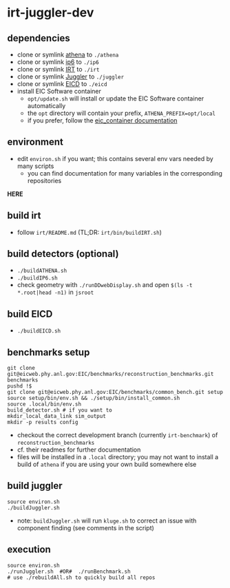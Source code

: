 # irt-juggler-dev

## dependencies
- clone or symlink [athena](https://eicweb.phy.anl.gov/EIC/detectors/athena) to `./athena`
- clone or symlink [ip6](https://eicweb.phy.anl.gov/EIC/detectors/ip6) to `./ip6`
- clone or symlink [IRT](https://eicweb.phy.anl.gov/EIC/irt) to `./irt`
- clone or symlink [Juggler](https://eicweb.phy.anl.gov/EIC/juggler) to `./juggler`
- clone or symlink [EICD](https://eicweb.phy.anl.gov/EIC/eicd) to `./eicd`
- install EIC Software container
  - `opt/update.sh` will install or update the EIC Software container automatically
  - the `opt` directory will contain your prefix, `ATHENA_PREFIX=opt/local`
  - if you prefer, follow the [eic_container documentation](https://eicweb.phy.anl.gov/containers/eic_container)

## environment
- edit `environ.sh` if you want; this contains several env vars needed by many scripts
  - you can find documentation for many variables in the corresponding repositories

**HERE**


## build irt
- follow `irt/README.md` (TL;DR: `irt/bin/buildIRT.sh`)


## build detectors (optional)
- `./buildATHENA.sh`
- `./buildIP6.sh`
- check geometry with `./runDDwebDisplay.sh` and open `$(ls -t *.root|head -n1)` in `jsroot`


## build EICD
- `./buildEICD.sh`


## benchmarks setup
```
git clone git@eicweb.phy.anl.gov:EIC/benchmarks/reconstruction_benchmarks.git benchmarks
pushd !$
git clone git@eicweb.phy.anl.gov:EIC/benchmarks/common_bench.git setup
source setup/bin/env.sh && ./setup/bin/install_common.sh
source .local/bin/env.sh
build_detector.sh # if you want to
mkdir_local_data_link sim_output
mkdir -p results config
```
- checkout the correct development branch (currently `irt-benchmark`) of
  `reconstruction_benchmarks`
- cf. their readmes for further documentation
- files will be installed in a `.local` directory; you may not want to install a build of `athena` 
  if you are using your own build somewhere else


## build juggler
```
source environ.sh
./buildJuggler.sh
```
- note: `buildJuggler.sh` will run `kluge.sh` to correct an issue with
  component finding (see comments in the script)


## execution
```
source environ.sh
./runJuggler.sh  #OR#  ./runBenchmark.sh
# use ./rebuildAll.sh to quickly build all repos
```
